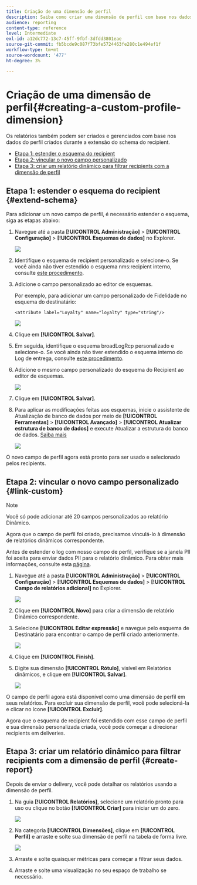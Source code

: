 ```yaml
---
title: Criação de uma dimensão de perfil
description: Saiba como criar uma dimensão de perfil com base nos dados do perfil.
audience: reporting
content-type: reference
level: Intermediate
exl-id: a12dc772-13c7-45ff-9fbf-3dfdd3801eae
source-git-commit: fb5bcde9c087f73bfe5724463fe280c1e494ef1f
workflow-type: tm+mt
source-wordcount: '477'
ht-degree: 3%

---
```


# Criação de uma dimensão de perfil{#creating-a-custom-profile-dimension}

Os relatórios também podem ser criados e gerenciados com base nos dados do perfil criados durante a extensão do schema do recipient.

* [Etapa 1: estender o esquema do recipient](##extend-schema)
* [Etapa 2: vincular o novo campo personalizado](#link-custom)
* [Etapa 3: criar um relatório dinâmico para filtrar recipients com a dimensão de perfil](#create-report)

## Etapa 1: estender o esquema do recipient {#extend-schema}

Para adicionar um novo campo de perfil, é necessário estender o esquema, siga as etapas abaixo:

1. Navegue até a pasta **[!UICONTROL Administração]** > **[!UICONTROL Configuração]** > **[!UICONTROL Esquemas de dados]** no Explorer.

   ![](assets/custom_field_1.png)

1. Identifique o esquema de recipient personalizado e selecione-o. Se você ainda não tiver estendido o esquema nms:recipient interno, consulte [este procedimento](https://experienceleague.adobe.com/pt-br/docs/campaign/campaign-v8/developer/shemas-forms/extend-schema).

1. Adicione o campo personalizado ao editor de esquemas.

   Por exemplo, para adicionar um campo personalizado de Fidelidade no esquema do destinatário:

   ```
   <attribute label="Loyalty" name="loyalty" type="string"/>
   ```

   ![](assets/custom_field_2.png)

1. Clique em **[!UICONTROL Salvar]**.

1. Em seguida, identifique o esquema broadLogRcp personalizado e selecione-o. Se você ainda não tiver estendido o esquema interno do Log de entrega, consulte [este procedimento](https://experienceleague.adobe.com/pt-br/docs/campaign/campaign-v8/developer/shemas-forms/extend-schema).

1. Adicione o mesmo campo personalizado do esquema do Recipient ao editor de esquemas.

   ![](assets/custom_field_3.png)

1. Clique em **[!UICONTROL Salvar]**.

1. Para aplicar as modificações feitas aos esquemas, inicie o assistente de Atualização de banco de dados por meio de **[!UICONTROL Ferramentas]** > **[!UICONTROL Avançado]** > **[!UICONTROL Atualizar estrutura de banco de dados]** e execute Atualizar a estrutura do banco de dados. [Saiba mais](https://experienceleague.adobe.com/pt-br/docs/campaign/campaign-v8/developer/shemas-forms/update-database-structure)

   ![](assets/custom_field_4.png)

O novo campo de perfil agora está pronto para ser usado e selecionado pelos recipients.

## Etapa 2: vincular o novo campo personalizado {#link-custom}

>[!NOTE]
>
> Você só pode adicionar até 20 campos personalizados ao relatório Dinâmico.

Agora que o campo de perfil foi criado, precisamos vinculá-lo à dimensão de relatórios dinâmicos correspondente.

Antes de estender o log com nosso campo de perfil, verifique se a janela PII foi aceita para enviar dados PII para o relatório dinâmico. Para obter mais informações, consulte esta [página](pii-agreement.md).

1. Navegue até a pasta **[!UICONTROL Administração]** > **[!UICONTROL Configuração]** > **[!UICONTROL Esquemas de dados]** > **[!UICONTROL Campo de relatórios adicional]** no Explorer.

   ![](assets/custom_field_5.png)

1. Clique em **[!UICONTROL Novo]** para criar a dimensão de relatório Dinâmico correspondente.

1. Selecione **[!UICONTROL Editar expressão]** e navegue pelo esquema de Destinatário para encontrar o campo de perfil criado anteriormente.

   ![](assets/custom_field_6.png)

1. Clique em **[!UICONTROL Finish]**.

1. Digite sua dimensão **[!UICONTROL Rótulo]**, visível em Relatórios dinâmicos, e clique em **[!UICONTROL Salvar]**.

   ![](assets/custom_field_7.png)

O campo de perfil agora está disponível como uma dimensão de perfil em seus relatórios. Para excluir sua dimensão de perfil, você pode selecioná-la e clicar no ícone **[!UICONTROL Excluir]**.

Agora que o esquema de recipient foi estendido com esse campo de perfil e sua dimensão personalizada criada, você pode começar a direcionar recipients em deliveries.

## Etapa 3: criar um relatório dinâmico para filtrar recipients com a dimensão de perfil {#create-report}

Depois de enviar o delivery, você pode detalhar os relatórios usando a dimensão de perfil.

1. Na guia **[!UICONTROL Relatórios]**, selecione um relatório pronto para uso ou clique no botão **[!UICONTROL Criar]** para iniciar um do zero.

   ![](assets/custom_field_8.png)

1. Na categoria **[!UICONTROL Dimensões]**, clique em **[!UICONTROL Perfil]** e arraste e solte sua dimensão de perfil na tabela de forma livre.

   ![](assets/custom_field_9.png)

1. Arraste e solte quaisquer métricas para começar a filtrar seus dados.

1. Arraste e solte uma visualização no seu espaço de trabalho se necessário.

